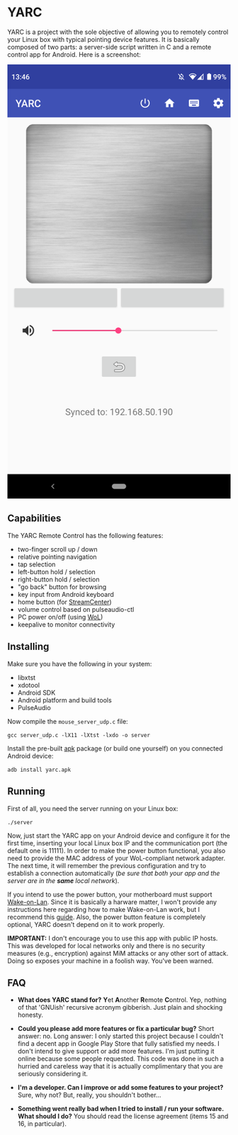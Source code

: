 # YARC
YARC is a project with the sole objective of allowing you to remotely control your Linux box with typical pointing device features. It is basically composed of two parts: a server-side script written in C and a remote control app for Android. Here is a screenshot:

![](./screenshot.png)

## Capabilities
The YARC Remote Control has the following features:
* two-finger scroll up / down
* relative pointing navigation
* tap selection
* left-button hold / selection
* right-button hold / selection
* "go back" button for browsing
* key input from Android keyboard
* home button (for [StreamCenter](https://github.com/elmadjian/StreamCenter))
* volume control based on pulseaudio-ctl
* PC power on/off (using [WoL](https://en.wikipedia.org/wiki/Wake-on-LAN))
* keepalive to monitor connectivity

## Installing
Make sure you have the following in your system:
* libxtst
* xdotool
* Android SDK
* Android platform and build tools
* PulseAudio

Now compile the `mouse_server_udp.c` file:
```
gcc server_udp.c -lX11 -lXtst -lxdo -o server
```
Install the pre-built [apk](https://github.com/elmadjian/YARC/releases) package (or build one yourself) on you connected Android device:
```
adb install yarc.apk
```

## Running
First of all, you need the server running on your Linux box:
```
./server
```
Now, just start the YARC app on your Android device and configure it for the first time, inserting your local Linux box IP and the communication port (the default one is 11111). In order to make the power button functional, you also need to provide the MAC address of your WoL-compliant network adapter. The next time, it will remember the previous configuration and try to establish a connection automatically (_be sure that both your app and the server are in the **same** local network_).

If you intend to use the power button, your motherboard must support [Wake-on-Lan](https://en.wikipedia.org/wiki/Wake-on-LAN). Since it is basically a harware matter, I won't provide any instructions here regarding how to make Wake-on-Lan work, but I recommend this [guide](https://wiki.archlinux.org/index.php/Wake-on-LAN). Also, the power button feature is completely optional, YARC doesn't depend on it to work properly. 

**IMPORTANT:** I don't encourage you to use this app with public IP hosts. This was developed for local networks only and there is no security measures (e.g., encryption) against MiM attacks or any other sort of attack. Doing so exposes your machine in a foolish way. You've been warned.

## FAQ
* **What does YARC stand for?**
**Y**et **A**nother **R**emote **C**ontrol. Yep, nothing of that 'GNUish' recursive acronym gibberish. Just plain and shocking honesty.

* **Could you please add more features or fix a particular bug?**
Short answer: no. Long answer: I only started this project because I couldn't find a decent app in Google Play Store that fully satisfied my needs. I don't intend to give support or add more features. I'm just putting it online because some people requested. This code was done in such a hurried and careless way that it is actually complimentary that you are seriously considering it.

* **I'm a developer. Can I improve or add some features to your project?**
Sure, why not? But, really, you shouldn't bother...

* **Something went really bad when I tried to install / run your software. What should I do?**
You should read the license agreement (items 15 and 16, in particular).
